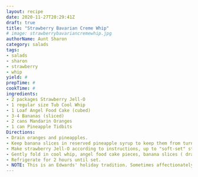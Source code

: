 ```yaml
--- 
layout: recipe 
date: 2020-11-27T20:29:41Z 
draft: true 
title: "Strawberry Bavarian Creme Whip" 
# image: strawberrybavariancremewhip.jpg 
authorName: Aunt Sharon 
category: salads 
tags: 
- salads 
- sharon 
- strawberry 
- whip 
yield: # 
prepTime: # 
cookTime: # 
ingredients: 
- 2 packages Strawberry Jell-O 
- 1 regular size Tub Cool Whip 
- 1 Loaf Angel Food Cake (cubed) 
- 3-4 Bananas (sliced) 
- 2 cans Mandarin Oranges 
- 1 can Pineapple Tidbits 
Directions: 
- Drain oranges and pineapples. 
- Keep banana slices in reserved pineapple syrup to keep them from turning brown. 
- Make strawberry Jell-O according to instructions, up to "soft-set" stage. 
- Gently fold in cool whip, angel food cake pieces, banana slices ( drained), pineapple and oranges. 
- Refrigerate for 2 hours until set. 
- NOTE: This is an Edwards' holiday tradition. Sometimes affectionately known as "Pink Panther Puke". 
---
```

